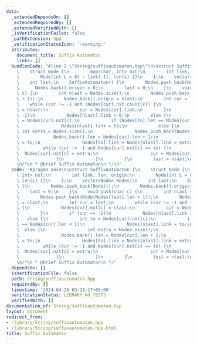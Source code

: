 ```yaml
---
data:
  _extendedDependsOn: []
  _extendedRequiredBy: []
  _extendedVerifiedWith: []
  _isVerificationFailed: false
  _pathExtension: hpp
  _verificationStatusIcon: ':warning:'
  attributes:
    document_title: Suffix Automaton
    links: []
  bundledCode: "#line 2 \"String/suffixautomaton.hpp\"\n\nstruct SuffixAutomaton {\n\
    \    struct Node {\n        map<char, int> nxt;\n        int link, len, origin;\n\
    \        Node(int L = 0) : link(-1), len(L) {}\n    };\n    vector<Node> Nodes;\n\
    \    int last;\n    SuffixAutomaton() {\n        Nodes.push_back(Node());\n  \
    \      Nodes.back().origin = 0;\n        last = 0;\n    }\n    void push(char\
    \ c) {\n        int nlast = Nodes.size();\n        Nodes.push_back(Node(Nodes[last].len\
    \ + 1));\n        Nodes.back().origin = nlast;\n        int cur = last;\n    \
    \    while (cur != -1 and !Nodes[cur].nxt.count(c)) {\n            Nodes[cur].nxt[c]\
    \ = nlast;\n            cur = Nodes[cur].link;\n        }\n        if (cur ==\
    \ -1)\n            Nodes[nlast].link = 0;\n        else {\n            int to\
    \ = Nodes[cur].nxt[c];\n            if (Nodes[to].len == Nodes[cur].len + 1)\n\
    \                Nodes[nlast].link = to;\n            else {\n               \
    \ int extra = Nodes.size();\n                Nodes.push_back(Nodes[to]);\n   \
    \             Nodes.back().len = Nodes[cur].len + 1;\n                Nodes.back().origin\
    \ = to;\n                Nodes[to].link = Nodes[nlast].link = extra;\n       \
    \         while (cur != -1 and Nodes[cur].nxt[c] == to) {\n                  \
    \  Nodes[cur].nxt[c] = extra;\n                    cur = Nodes[cur].link;\n  \
    \              }\n            }\n        }\n        last = nlast;\n    }\n};\n\
    \n/*\n * @brief Suffix Automaton\n */\n"
  code: "#pragma once\n\nstruct SuffixAutomaton {\n    struct Node {\n        map<char,\
    \ int> nxt;\n        int link, len, origin;\n        Node(int L = 0) : link(-1),\
    \ len(L) {}\n    };\n    vector<Node> Nodes;\n    int last;\n    SuffixAutomaton()\
    \ {\n        Nodes.push_back(Node());\n        Nodes.back().origin = 0;\n    \
    \    last = 0;\n    }\n    void push(char c) {\n        int nlast = Nodes.size();\n\
    \        Nodes.push_back(Node(Nodes[last].len + 1));\n        Nodes.back().origin\
    \ = nlast;\n        int cur = last;\n        while (cur != -1 and !Nodes[cur].nxt.count(c))\
    \ {\n            Nodes[cur].nxt[c] = nlast;\n            cur = Nodes[cur].link;\n\
    \        }\n        if (cur == -1)\n            Nodes[nlast].link = 0;\n     \
    \   else {\n            int to = Nodes[cur].nxt[c];\n            if (Nodes[to].len\
    \ == Nodes[cur].len + 1)\n                Nodes[nlast].link = to;\n          \
    \  else {\n                int extra = Nodes.size();\n                Nodes.push_back(Nodes[to]);\n\
    \                Nodes.back().len = Nodes[cur].len + 1;\n                Nodes.back().origin\
    \ = to;\n                Nodes[to].link = Nodes[nlast].link = extra;\n       \
    \         while (cur != -1 and Nodes[cur].nxt[c] == to) {\n                  \
    \  Nodes[cur].nxt[c] = extra;\n                    cur = Nodes[cur].link;\n  \
    \              }\n            }\n        }\n        last = nlast;\n    }\n};\n\
    \n/*\n * @brief Suffix Automaton\n */"
  dependsOn: []
  isVerificationFile: false
  path: String/suffixautomaton.hpp
  requiredBy: []
  timestamp: '2024-04-26 03:18:17+09:00'
  verificationStatus: LIBRARY_NO_TESTS
  verifiedWith: []
documentation_of: String/suffixautomaton.hpp
layout: document
redirect_from:
- /library/String/suffixautomaton.hpp
- /library/String/suffixautomaton.hpp.html
title: Suffix Automaton
---
```

